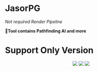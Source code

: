 # JasorPG

*Not required Render Pipeline*

**🔧Tool contains Pathfinding AI and more**

# Support Only Version 
<div align="center">
  <img src="https://img.shields.io/badge/unity-2020.3.48f1-brightgreen?style=flat-square&logo=unity&logoColor=white" style="max-width: 100%;" /> <img src="https://img.shields.io/badge/unity-2017.3.40f1-brightgreen?style=flat-square&logo=unity&logoColor=white" style="max-width: 100%;" />
<img src="https://img.shields.io/badge/unity-2018.4.36f1-brightgreen?style=flat-square&logo=unity&logoColor=white" style="max-width: 100%;" />  
</div>
